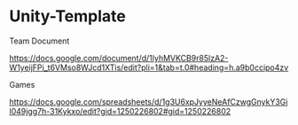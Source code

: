 # Unity-Template

Team Document

https://docs.google.com/document/d/1lyhMVKCB9r85lzA2-W1yeijFPi_t6VMso8WJcd1XTis/edit?pli=1&tab=t.0#heading=h.a9b0ccipo4zv

Games

https://docs.google.com/spreadsheets/d/1g3U6xpJyyeNeAfCzwgGnykY3Gil049jgg7h-31Kykxo/edit?gid=1250226802#gid=1250226802
